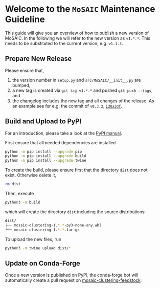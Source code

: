# Welcome to the `MoSAIC` Maintenance Guideline

This guide will give you an overview of how to publish a new version of MoSAIC. In the following we will refer to the new version as `v1.*.*`. This needs to be substituted to the current version, e.g. `v1.1.3`.

## Prepare New Release
Please ensure that,
1. the version number in `setup.py` and `src/MoSAIC/__init__.py` are bumped,
1. a new tag is created via `git tag v1.*.*` and pushed `git push --tags`, and 
1. the changelog includes the new tag and all changes of the release.
As an example see for e.g. the commit of `v0.3.2`, [`130a3df`](https://github.com/moldyn/MoSAIC/commit/130a3dfdc8993d6591bbb6b6027a3777d7e78e12).

## Build and Upload to PyPI

For an introduction, please take a look at the [PyPI manual](https://packaging.python.org/en/latest/tutorials/packaging-projects/).

First ensure that all needed dependencies are installed
```bash
python -m pip install --upgrade pip
python -m pip install --upgrade build
python -m pip install --upgrade twine
```

To create the build, please ensure first that the directory `dist` does not exist. Otherwise delete it,
```bash
rm dist
```
Then, execute
```bash
python3 -m build
``` 
which will create the directory `dist` including the source distributions:
```bash
dist/
├── mosaic-clustering-1.*.*-py3-none-any.whl
└── mosaic-clustering-1.*.*.tar.gz
```
To upload the new files, run
```bash
python3 -m twine upload dist/*
```

## Update on Conda-Forge
Once a new version is published on PyPI, the conda-forge bot will automatically create a pull request on [mosaic-clustering-feedstock](https://github.com/conda-forge/mosaic-clustering-feedstock).
